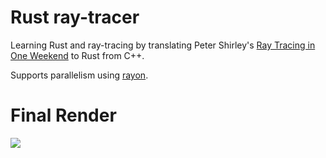 # Rust ray-tracer

Learning Rust and ray-tracing by translating Peter Shirley's <a href="https://raytracing.github.io/books/RayTracingInOneWeekend.html">Ray Tracing in One Weekend</a> to Rust from C++.

Supports parallelism using <a href="https://docs.rs/rayon/latest/rayon/">rayon</a>. 

# Final Render

<image src="image.png">